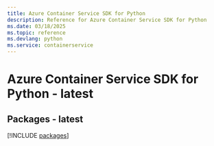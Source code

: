 ```yaml
---
title: Azure Container Service SDK for Python
description: Reference for Azure Container Service SDK for Python
ms.date: 03/18/2025
ms.topic: reference
ms.devlang: python
ms.service: containerservice
---
```

# Azure Container Service SDK for Python - latest
## Packages - latest
[!INCLUDE [packages](container-service-index.md)]